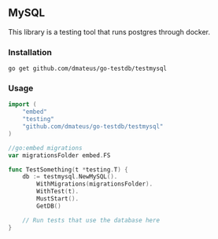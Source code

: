 ## MySQL

This library is a testing tool that runs postgres through docker.

### Installation
```shell
go get github.com/dmateus/go-testdb/testmysql
```

### Usage
```go
import (
    "embed"
    "testing"
    "github.com/dmateus/go-testdb/testmysql"
)

//go:embed migrations
var migrationsFolder embed.FS

func TestSomething(t *testing.T) {
    db := testmysql.NewMySQL().
        WithMigrations(migrationsFolder).
        WithTest(t).
        MustStart().
        GetDB()

    // Run tests that use the database here
}
```
